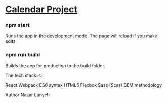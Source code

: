 # [Calendar Project](https://serene-wright-7a06c0.netlify.app)

### npm start

Runs the app in the development mode. The page will reload if you make edits.

### npm run build

Builds the app for production to the build folder.

The tech stack is:

React
Webpack
ES6 syntax
HTML5
Flexbox
Sass (Scss)
BEM methodology

Author Nazar Lunych
